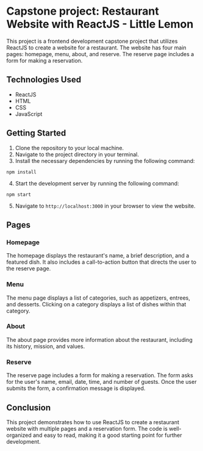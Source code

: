 # Capstone project: Restaurant Website with ReactJS - Little Lemon

This project is a frontend development capstone project that utilizes ReactJS to create a website for a restaurant. The website has four main pages: homepage, menu, about, and reserve. The reserve page includes a form for making a reservation.

## Technologies Used

- ReactJS
- HTML
- CSS
- JavaScript

## Getting Started

1. Clone the repository to your local machine.
2. Navigate to the project directory in your terminal.
3. Install the necessary dependencies by running the following command: 
```
npm install
```

4. Start the development server by running the following command: 
```
npm start
```
5. Navigate to `http://localhost:3000` in your browser to view the website.

## Pages

### Homepage

The homepage displays the restaurant's name, a brief description, and a featured dish. It also includes a call-to-action button that directs the user to the reserve page.

### Menu

The menu page displays a list of categories, such as appetizers, entrees, and desserts. Clicking on a category displays a list of dishes within that category.

### About

The about page provides more information about the restaurant, including its history, mission, and values.

### Reserve

The reserve page includes a form for making a reservation. The form asks for the user's name, email, date, time, and number of guests. Once the user submits the form, a confirmation message is displayed.

## Conclusion

This project demonstrates how to use ReactJS to create a restaurant website with multiple pages and a reservation form. The code is well-organized and easy to read, making it a good starting point for further development.
